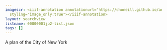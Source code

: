 ```yaml
---
imagescr: <iiif-annotation annotationurl="https://dnoneill.github.io/annotate/annotations/00000001jp2-001.json"
  styling="image_only:true"></iiif-annotation>
layout: searchview
listname: 00000001jp2-list.json
tags: []
---
```

A plan of the City of New York
